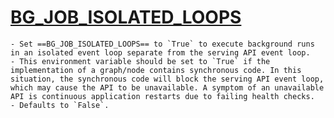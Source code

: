 # [BG_JOB_ISOLATED_LOOPS](https://langchain-ai.github.io/langgraph/cloud/reference/env_var/?h=bg_job_isolated_loops#bg_job_isolated_loops)
	- Set ==BG_JOB_ISOLATED_LOOPS== to `True` to execute background runs in an isolated event loop separate from the serving API event loop.
	- This environment variable should be set to `True` if the implementation of a graph/node contains synchronous code. In this situation, the synchronous code will block the serving API event loop, which may cause the API to be unavailable. A symptom of an unavailable API is continuous application restarts due to failing health checks.
	- Defaults to `False`.